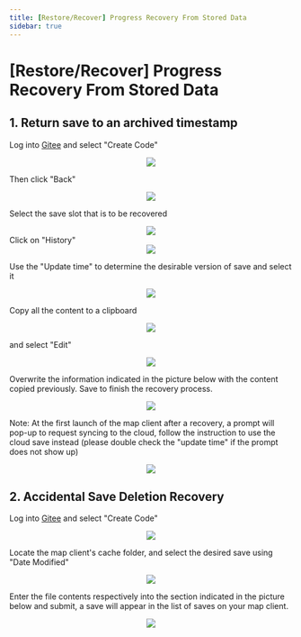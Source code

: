 ```yaml
---
title: [Restore/Recover] Progress Recovery From Stored Data
sidebar: true
---
```


# [Restore/Recover] Progress Recovery From Stored Data

## 1. Return save to an archived timestamp
Log into [Gitee](https://gitee.com/) and select "Create Code"

<div align="center"><img src="image\1.png"></div>

Then click "Back"

<div align="center"><img src="image\2.png"></div>

Select the save slot that is to be recovered 

<div align="center"><img src="image\3.png"></div>
Click on "History"

<div align="center"><img src="image\4.png"></div>

Use the "Update time" to determine the desirable version of save and select it

<div align="center"><img src="image\5.png"></div>

Copy all the content to a clipboard

<div align="center"><img src="image\6.png"></div>

and select "Edit"

<div align="center"><img src="image\7.png"></div>

Overwrite the information indicated in the picture below with the content copied previously. Save to finish the recovery process.

<div align="center"><img src="image\8.png"></div>

Note: At the first launch of the map client after a recovery, a prompt will pop-up to request syncing to the cloud, follow the instruction to use the cloud save instead
(please double check the "update time" if the prompt does not show up)

<div align="center"><img src="image\9.png"></div>

## 2. Accidental Save Deletion Recovery
Log into [Gitee](https://gitee.com/) and select "Create Code"

<div align="center"><img src="image\10.png"></div>

Locate the map client's cache folder, and select the desired save using "Date Modified"

<div align="center"><img src="image\11.png"></div>

Enter the file contents respectively into the section indicated in the picture below and submit, a save will appear in the list of saves on your map client.

<div align="center"><img  src="image\12.png"></div>